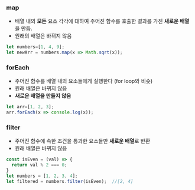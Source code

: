 ### map
- 배열 내의 **모든** 요소 각각에 대하여 주어진 함수를 호출한 결과를 가진 **새로운 배열**을 만듬.
- 원래의 배열은 바뀌지 않음
```jsx
let numbers=[1, 4, 9];
let newArr = numbers.map(x => Math.sqrt(x));
```

### forEach
- 주어진 함수를 배열 내의 요소들에게 실행한다 (for loop와 비슷)
- 원래 배열은 바뀌지 않음
- **새로운 배열을 만들지 않음**
```jsx
let arr=[1, 2, 3];
arr.forEach(x => console.log(x));
```

### filter
- 주어진 함수에 속한 조건을 통과한 요소들만 **새로운 배열**로 반환
- 원래 배열은 바뀌지 않음
```jsx
const isEven = (val) => {
  return val % 2 === 0;
}
let numbers = [1, 2, 3, 4];
let filtered = numbers.filter(isEven);  //[2, 4]
```
